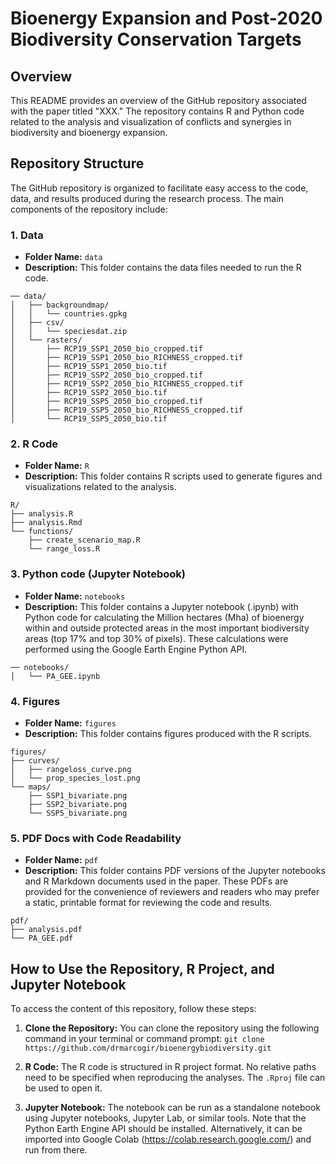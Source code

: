 # Bioenergy Expansion and Post-2020 Biodiversity Conservation Targets

## Overview
This README provides an overview of the GitHub repository associated with the paper titled "XXX." The repository contains R and Python code related to the analysis and visualization of conflicts and synergies in biodiversity and bioenergy expansion.

## Repository Structure

The GitHub repository is organized to facilitate easy access to the code, data, and results produced during the research process. The main components of the repository include:

### 1. Data
- **Folder Name:** `data`
- **Description:** This folder contains the data files needed to run the R code.

```
── data/
│   ├── backgroundmap/
│   │   └── countries.gpkg
│   ├── csv/
│   │   └── speciesdat.zip
│   └── rasters/
│       ├── RCP19_SSP1_2050_bio_cropped.tif
│       ├── RCP19_SSP1_2050_bio_RICHNESS_cropped.tif
│       ├── RCP19_SSP1_2050_bio.tif
│       ├── RCP19_SSP2_2050_bio_cropped.tif
│       ├── RCP19_SSP2_2050_bio_RICHNESS_cropped.tif
│       ├── RCP19_SSP2_2050_bio.tif
│       ├── RCP19_SSP5_2050_bio_cropped.tif
│       ├── RCP19_SSP5_2050_bio_RICHNESS_cropped.tif
│       └── RCP19_SSP5_2050_bio.tif
```

### 2. R Code
- **Folder Name:** `R`
- **Description:** This folder contains R scripts used to generate figures and visualizations related to the analysis.

```
R/
├── analysis.R
├── analysis.Rmd
└── functions/
    ├── create_scenario_map.R
    └── range_loss.R
```


### 3. Python code (Jupyter Notebook)
- **Folder Name:** `notebooks`
- **Description:** This folder contains a Jupyter notebook (.ipynb) with Python code for calculating the Million hectares (Mha) of bioenergy within and outside protected areas in the most important biodiversity areas (top 17% and top 30% of pixels). These calculations were performed using the Google Earth Engine Python API.

```
── notebooks/
│   └── PA_GEE.ipynb
```

### 4. Figures
- **Folder Name:** `figures`
- **Description:** This folder contains figures produced with the R scripts.
```
figures/
├── curves/
│   ├── rangeloss_curve.png
│   └── prop_species_lost.png
└── maps/
    ├── SSP1_bivariate.png
    ├── SSP2_bivariate.png
    └── SSP5_bivariate.png
```

### 5. PDF Docs with Code Readability
- **Folder Name:** `pdf`
- **Description:** This folder contains PDF versions of the Jupyter notebooks and R Markdown documents used in the paper. These PDFs are provided for the convenience of reviewers and readers who may prefer a static, printable format for reviewing the code and results.
```
pdf/
├── analysis.pdf
└── PA_GEE.pdf
```

## How to Use the Repository, R Project, and Jupyter Notebook

To access the content of this repository, follow these steps:

1. **Clone the Repository:** You can clone the repository using the following command in your terminal or command prompt:
`git clone https://github.com/drmarcogir/bioenergybiodiversity.git`

2. **R Code:** The R code is structured in R project format. No relative paths need to be specified when reproducing the analyses. The `.Rproj` file can be used to open it.

3. **Jupyter Notebook:** The notebook can be run as a standalone notebook using Jupyter notebooks, Jupyter Lab, or similar tools. Note that the Python Earth Engine API should be installed. Alternatively, it can be imported into Google Colab (https://colab.research.google.com/) and run from there.
